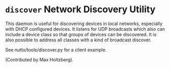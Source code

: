 # `discover` Network Discovery Utility

This daemon is useful for discovering devices in local networks,
especially with DHCP configured devices. It listens for UDP broadcasts
which also can include a device class so that groups of devices can be
discovered. It is also possible to address all classes with a kind of
broadcast discover.

See <span class="title-ref">nuttx/tools/discover.py</span> for a client
example.

(Contributed by Max Holtzberg).

